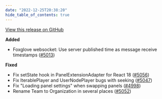 ```yaml
---
date: "2022-12-25T20:38:20"
hide_table_of_contents: true
---
```

[View this release on GitHub](https://github.com/foxglove/studio/releases/tag/v1.35.2)

**Added**
- Foxglove websocket: Use server published time as message receive timestamps ([#5013](https://github.com/foxglove/studio/pull/5013))

**Fixed**
- Fix setState hook in PanelExtensionAdapter for React 18 ([#5056](https://github.com/foxglove/studio/pull/5056))
- Fix IterablePlayer and UserNodePlayer bugs with seeking ([#5047](https://github.com/foxglove/studio/pull/5047))
- Fix "Loading panel settings" when swapping panels ([#4998](https://github.com/foxglove/studio/pull/4998))
- Rename Team to Organization in several places ([#5052](https://github.com/foxglove/studio/pull/5052))